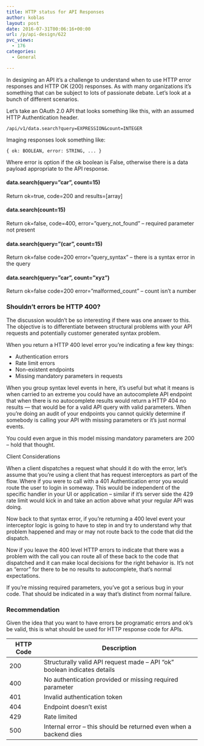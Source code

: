 ```yaml
---
title: HTTP status for API Responses
author: koblas
layout: post
date: 2016-07-31T00:06:16+00:00
url: /p/api-design/622
pvc_views:
  - 176
categories:
  - General

---
```

In designing an API it&#8217;s a challenge to understand when to use HTTP error responses and HTTP OK (200) responses. As with many organizations it&#8217;s something that can be subject to lots of passionate debate. Let&#8217;s look at a bunch of different scenarios.

Let&#8217;s take an OAuth 2.0 API that looks something like this, with an assumed HTTP Authentication header.

```
/api/v1/data.search?query=EXPRESSION&count=INTEGER
```

Imaging responses look something like:

```
{ ok: BOOLEAN, error: STRING, ... }
```

Where error is option if the ok boolean is False, otherwise there is a data payload appropriate to the API response.

#### data.search(query=&#8221;car&#8221;, count=15)

Return ok=true, code=200 and results=[array]

#### data.search(count=15)

Return ok=false, code=400, error=&#8221;query\_not\_found&#8221; – required parameter not present

#### data.search(query=&#8221;(car&#8221;, count=15)

Return ok=false code=200 error=&#8221;query_syntax&#8221; – there is a syntax error in the query

#### data.search(query=&#8221;car&#8221;, count=&#8221;xyz&#8221;)

Return ok=false code=200 error=&#8221;malformed_count&#8221; – count isn&#8217;t a number

### Shouldn&#8217;t errors be HTTP 400?

The discussion wouldn&#8217;t be so interesting if there was one answer to this. The objective is to differentiate between structural problems with your API requests and potentially customer generated syntax problem.

When you return a HTTP 400 level error you&#8217;re indicating a few key things:

  * Authentication errors
  * Rate limit errors
  * Non-existent endpoints
  * Missing mandatory parameters in requests

When you group syntax level events in here, it&#8217;s useful but what it means is when carried to an extreme you could have an autocomplete API endpoint that when there is no autocomplete results would return a HTTP 404 no results &#8212; that would be for a valid API query with valid parameters. When you&#8217;re doing an audit of your endpoints you cannot quickly determine if somebody is calling your API with missing parameters or it&#8217;s just normal events.

You could even argue in this model missing mandatory parameters are 200 &#8211; hold that thought.

Client Considerations

When a client dispatches a request what should it do with the error, let&#8217;s assume that you&#8217;re using a client that has request interceptors as part of the flow. Where if you were to call with a 401 Authentication error you would route the user to login in someway. This would be independent of the specific handler in your UI or application &#8211; similar if it&#8217;s server side the 429 rate limit would kick in and take an action above what your regular API was doing.

Now back to that syntax error, if you&#8217;re returning a 400 level event your interceptor logic is going to have to step in and try to understand why that problem happened and may or may not route back to the code that did the dispatch.

Now if you leave the 400 level HTTP errors to indicate that there was a problem with the call you can route all of these back to the code that dispatched and it can make local decisions for the right behavior is. It&#8217;s not an &#8220;error&#8221; for there to be no results to autocomplete, that&#8217;s normal expectations.

If you&#8217;re missing required parameters, you&#8217;ve got a serious bug in your code. That should be indicated in a way that&#8217;s distinct from normal failure.

### Recommendation

Given the idea that you want to have errors be programatic errors and ok&#8217;s be valid, this is what should be used for HTTP response code for APIs.

| HTTP Code | Description                                                                                |
| --------- | ------------------------------------------------------------------------------------------ |
| 200       | Structurally valid API request made &#8211; API &#8220;ok&#8221; boolean indicates details |
| 400       | No authentication provided or missing required parameter                                   |
| 401       | Invalid authentication token                                                               |
| 404       | Endpoint doesn&#8217;t exist                                                               |
| 429       | Rate limited                                                                               |
| 500       | Internal error &#8211; this should be returned even when a backend dies                    |

